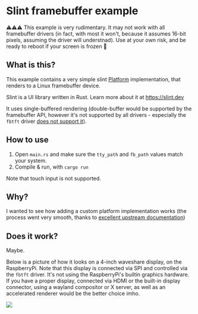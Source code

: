 # Slint framebuffer example

⚠️⚠️⚠️
This example is very rudimentary. It may not work with all framebuffer drivers (in fact, with most it won't, because it assumes 16-bit pixels, assuming the driver will understnad).
Use at your own risk, and be ready to reboot if your screen is frozen 🙈

## What is this?

This example contains a very simple slint [Platform](https://docs.rs/slint/latest/slint/platform/trait.Platform.html) implementation, that renders to a Linux framebuffer device.

Slint is a UI library written in Rust. Learn more about it at https://slint.dev

It uses single-buffered rendering (double-buffer would be supported by the framebuffer API, however it's not supported by all drivers - especially the `fbtft` driver [does not support it](https://github.com/notro/fbtft/issues/401)).

## How to use

1. Open `main.rs` and make sure the `tty_path` and `fb_path` values match your system.
2. Compile & run, with `cargo run`

Note that touch input is not supported.

## Why?

I wanted to see how adding a custom platform implementation works (the process went very smooth, thanks to [excellent upstream documentation](https://docs.rs/slint/latest/slint/docs/mcu/index.html))

## Does it work?

Maybe.

Below is a picture of how it looks on a 4-inch waveshare display, on the RaspberryPi. Note that this display is connected via SPI and controlled via the `fbtft` driver. It's not using the RaspberryPi's builtin graphics hardware. If you have a proper display, connected via HDMI or the built-in display connector, using a wayland compositor or X server, as well as an accelerated renderer would be the better choice imho.

![](picture.png)

